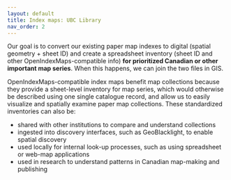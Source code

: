```yaml
---
layout: default
title: Index maps: UBC Library
nav_order: 2
---
```

Our goal is to convert our existing paper map indexes to digital (spatial geometry + sheet ID) and create a spreadsheet inventory (sheet ID and other OpenIndexMaps-compatible info) <b>for prioritized Canadian or other important map series</b>. When this happens, we can join the two files in GIS.

OpenIndexMaps-compatible index maps benefit map collections because they provide a sheet-level inventory for map series, which would otherwise be described using one single catalogue record, and allow us to easily visualize and spatially examine paper map collections. These standardized inventories can also be:

- shared with other institutions to compare and understand collections
- ingested into discovery interfaces, such as GeoBlacklight, to enable spatial discovery
- used locally for internal look-up processes, such as using spreadsheet or web-map applications
- used in research to understand patterns in Canadian map-making and publishing
